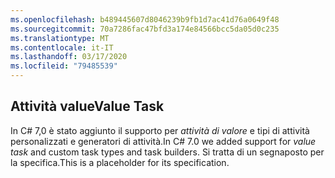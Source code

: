 ```yaml
---
ms.openlocfilehash: b489445607d8046239b9fb1d7ac41d76a0649f48
ms.sourcegitcommit: 70a7286fac47bfd3a174e84566bcc5da05d0c235
ms.translationtype: MT
ms.contentlocale: it-IT
ms.lasthandoff: 03/17/2020
ms.locfileid: "79485539"
---
```

## <a name="value-task"></a><span data-ttu-id="88db0-101">Attività value</span><span class="sxs-lookup"><span data-stu-id="88db0-101">Value Task</span></span>

<span data-ttu-id="88db0-102">In C# 7,0 è stato aggiunto il supporto per *attività di valore* e tipi di attività personalizzati e generatori di attività.</span><span class="sxs-lookup"><span data-stu-id="88db0-102">In C# 7.0 we added support for *value task* and custom task types and task builders.</span></span>  <span data-ttu-id="88db0-103">Si tratta di un segnaposto per la specifica.</span><span class="sxs-lookup"><span data-stu-id="88db0-103">This is a placeholder for its specification.</span></span>
